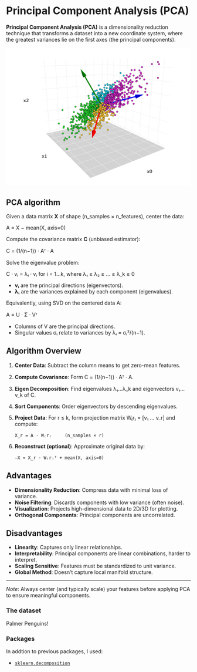 # Principal Component Analysis (PCA)

**Principal Component Analysis (PCA)** is a dimensionality reduction technique that transforms a dataset into a new coordinate system, where the greatest variances lie on the first axes (the principal components).

![PCA.webp](PCA.webp)

## PCA algorithm

Given a data matrix **X** of shape (n\_samples × n\_features), center the data:

A = X − mean(X, axis=0)

Compute the covariance matrix **C** (unbiased estimator):

C = (1/(n−1)) · Aᵀ · A

Solve the eigenvalue problem:

C · vᵢ = λᵢ · vᵢ  for i = 1…k,  where λ₁ ≥ λ₂ ≥ … ≥ λ_k ≥ 0

* **vᵢ** are the principal directions (eigenvectors).
* **λᵢ** are the variances explained by each component (eigenvalues).

Equivalently, using SVD on the centered data A:

A = U · Σ · Vᵀ

* Columns of V are the principal directions.
* Singular values σᵢ relate to variances by λᵢ = σᵢ²/(n−1).

## Algorithm Overview

1. **Center Data**: Subtract the column means to get zero-mean features.

2. **Compute Covariance**: Form C = (1/(n−1)) · Aᵀ · A.

3. **Eigen Decomposition**: Find eigenvalues λ₁…λ\_k and eigenvectors v₁…v\_k of C.

4. **Sort Components**: Order eigenvectors by descending eigenvalues.

5. **Project Data**: For r ≤ k, form projection matrix W₍r₎ = \[v₁ … v\_r] and compute:

   ```
   X_r = A · W₍r₎     (n_samples × r)
   ```

6. **Reconstruct (optional)**: Approximate original data by:

   ```
   ̶X ≈ X_r · W₍r₎ᵀ + mean(X, axis=0)
   ```

## Advantages

* **Dimensionality Reduction**: Compress data with minimal loss of variance.
* **Noise Filtering**: Discards components with low variance (often noise).
* **Visualization**: Projects high-dimensional data to 2D/3D for plotting.
* **Orthogonal Components**: Principal components are uncorrelated.

## Disadvantages

* **Linearity**: Captures only linear relationships.
* **Interpretability**: Principal components are linear combinations, harder to interpret.
* **Scaling Sensitive**: Features must be standardized to unit variance.
* **Global Method**: Doesn’t capture local manifold structure.

---

*Note*: Always center (and typically scale) your features before applying PCA to ensure meaningful components.

### The dataset

Palmer Penguins!

### Packages

In addtion to previous packages, I used:

- [`sklearn.decomposition`](https://scikit-learn.org/stable/api/sklearn.decomposition.html)
